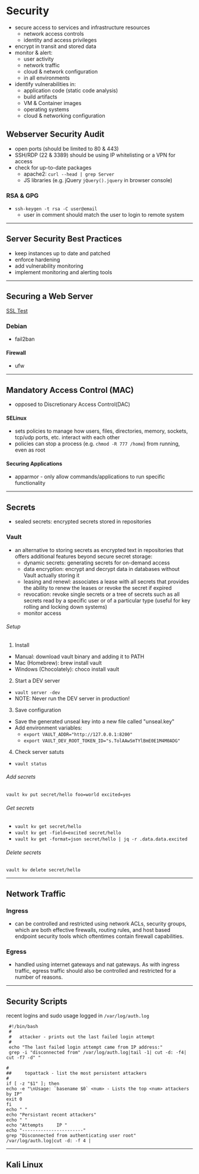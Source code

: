 # Security
- secure access to services and infrastructure resources
    - network access controls
    - identity and access privileges
- encrypt in transit and stored data
- monitor & alert:
    - user activity
    - network traffic
    - cloud & network configuration
    - in all environments
- identify vulnerabilities in:
    - application code (static code analysis)
    - build artifacts
    - VM & Container images
    - operating systems
    - cloud & networking configuration


## Webserver Security Audit
- open ports (should be limited to 80 & 443)
- SSH/RDP (22 & 3389) should be using IP whitelisting or a VPN for access
- check for up-to-date packages
    - apache2: `curl --head | grep Server`
    - JS libraries (e.g. jQuery `jQuery().jquery` in browser console)


### RSA & GPG
- `ssh-keygen -t rsa -C user@email`
    - user in comment should match the user to login to remote system

---
## Server Security Best Practices
- keep instances up to date and patched
- enforce hardening
- add vulnerability monitoring
- implement monitoring and alerting tools

---
## Securing a Web Server
[SSL Test](https://www.ssllabs.com/ssltest/analyze.html)

### Debian
- fail2ban

#### Firewall
- ufw


---
## Mandatory Access Control (MAC)
- opposed to Discretionary Access Control(DAC)

#### SELinux
- sets policies to manage how users, files, directories, memory, sockets, tcp/udp ports, etc. interact with each other
- policies can stop a process (e.g. `chmod -R 777 /home`) from running, even as root

#### Securing Applications
- apparmor - only allow commands/applications to run specific functionality

---
## Secrets
- sealed secrets: encrypted secrets stored in repositories

### Vault
- an alternative to storing secrets as encrypted text in repositories that offers additional features beyond secure secret storage:
    - dynamic secrets: generating secrets for on-demand access
    - data encryption: encrypt and decrypt data in databases without Vault actually storing it
    - leasing and renewl: associates a lease with all secrets that provides the ability to renew the leases or revoke the secret if expired
    - revocation: revoke single secrets or a tree of secrets such as all secrets read by a specific user or of a particular type (useful for key rolling and locking down systems)
    - monitor access

###### Setup
1. Install

- Manual: download vault binary and adding it to PATH
- Mac (Homebrew): brew install vault
- Windows (Chocolately): choco install vault

2. Start a DEV server
- `vault server -dev`
- NOTE: Never run the DEV server in production!

3. Save configuration

- Save the generated unseal key into a new file called "unseal.key"
- Add environment variables:
    - `export VAULT_ADDR="http://127.0.0.1:8200"`
    - `export VAULT_DEV_ROOT_TOKEN_ID="s.TolAAwSmTYlBmE0E1M4M0ADG"`

4. Check server satuts
- `vault status`

###### Add secrets
`vault kv put secret/hello foo=world excited=yes`

###### Get secrets
- `vault kv get secret/hello`
- `vault kv get -field=excited secret/hello`
- `vault kv get -format=json secret/hello | jq -r .data.data.excited`

###### Delete secrets
`vault kv delete secret/hello`


---
## Network Traffic

### Ingress
- can be controlled and restricted using network ACLs, security groups, which are both effective firewalls, routing rules, and host based endpoint security tools which oftentimes contain firewall capabilities.

### Egress
- handled using internet gateways and nat gateways. As with ingress traffic, egress traffic should also be controlled and restricted for a number of reasons.

---
## Security Scripts
recent logins and sudo usage logged in `/var/log/auth.log`
```
 #!/bin/bash
 #
 #   attacker - prints out the last failed login attempt
 #
 echo "The last failed login attempt came from IP address:"
 grep -i "disconnected from" /var/log/auth.log|tail -1| cut -d: -f4| cut -f7 -d" "
 ```

 ```
 #
 ##  	topattack - list the most persistent attackers
 #
 if [ -z "$1" ]; then
 echo -e "\nUsage: `basename $0` <num> - Lists the top <num> attackers by IP"
 exit 0
 fi
 echo " "
 echo "Persistant recent attackers"
 echo " "
 echo "Attempts   	IP "
 echo "-----------------------"
 grep "Disconnected from authenticating user root" /var/log/auth.log|cut -d: -f 4 |
 ```


---

## Kali Linux